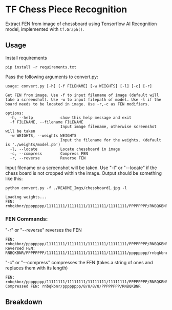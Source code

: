 # TF Chess Piece Recognition
Extract FEN from image of chessboard using Tensorflow AI Recognition model, implemented with ```tf.Graph()```.

## Usage

Install requirements
```
pip install -r requirements.txt
```
Pass the following arguments to convert.py:
```
usage: convert.py [-h] [-f FILENAME] [-w WEIGHTS] [-l] [-c] [-r]

Get FEN from image. Use -f to input filename of image (default will take a screenshot). Use -w to input filepath of model. Use -l if the board needs to be located in image. Use -r,-c as FEN modifiers.

options:
  -h, --help            show this help message and exit
  -f FILENAME, --filename FILENAME
                        Input image filename, otherwise screenshot will be taken
  -w WEIGHTS, --weights WEIGHTS
                        Input the filename for the weights. (default is './weights/model.pb')
  -l, --locate          Locate chessboard in image
  -c, --compress        Compress FEN
  -r, --reverse         Reverse FEN
```
Input filename or a screenshot will be taken. Use "-l" or "--locate" if the chess board is not cropped within the image. Output should be something like this:
```
python convert.py -f ./README_Imgs/chessboard1.jpg -l

Loading weights...
FEN: rnbqkbnr/pppppppp/11111111/11111111/11111111/11111111/PPPPPPPP/RNBQKBNR
```
### FEN Commands:
"-r" or "--reverse" reverses the FEN
```
FEN: rnbqkbnr/pppppppp/11111111/11111111/11111111/11111111/PPPPPPPP/RNBQKBNR
Reversed FEN: RNBQKBNR/PPPPPPPP/11111111/11111111/11111111/11111111/pppppppp/rnbqkbnr
```
"-c" or "--compress" compresses the FEN (takes a string of ones and replaces them with its length)
```
FEN: rnbqkbnr/pppppppp/11111111/11111111/11111111/11111111/PPPPPPPP/RNBQKBNR
Compressed FEN: rnbqkbnr/pppppppp/8/8/8/8/PPPPPPPP/RNBQKBNR
```

## Breakdown
